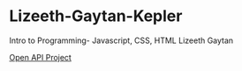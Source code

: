 # Lizeeth-Gaytan-Kepler
Intro to Programming- Javascript, CSS, HTML
Lizeeth Gaytan

[Open API Project](https://github.com/LizeethGaytan/art-gallery)